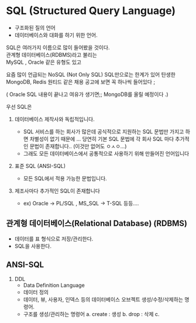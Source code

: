 # SQL (Structured Query Language)

- 구조화된 질의 언어
- 데이터베이스와 대화를 하기 위한 언어.


SQL은 여러가지 이름으로 많이 들어봤을 것이다.  
관계형 데이터베이스(RDBMS)라고 불리는   
MySQL , Oracle 같은 유형도 있고   

요즘 많이 언급되는 NoSQL (Not Only SQL) SQL만으로는 한계가 있어 탄생한   
MongoDB, Redis 원티드 같은 채용 공고에 보면 꼭 하나씩 들어있다 ; 


( Oracle SQL 내용이 끝나고 여유가 생기면;; MongoDB를 올릴 예정이다 .)   


우선 SQL은

1. 데이터베이스 제작사와 독립적입니다.
	- SQL 서비스를 하는 회사가 많은데 공식적으로 지원하는 SQL 문법만 가지고 하면 차별성이 없기 때문에 ... 당연히 기본 SQL 문법에 각 회사 SQL 마다 추가적인 문법이 존재합니다.. (이것만 없어도 ㅇㅅㅇ...)
	- 그래도 모든 데이터베이스에서 공통적으로 사용하기 위해 만들어진 언어입니다

2. 표준 SQL (ANSI-SQL)
	- 모든 SQL에서 적용 가능한 문법입니다. 
3.  제조사마다 추가적인 SQL이 존재합니다
	- ex) Oracle -> PL/SQL , MS_SQL -> T-SQL 등등....

## 관계형 데이터베이스(Relational Database) (RDBMS) 
- 데이터를 표 형식으로 저장/관리한다.
- SQL을 사용한다.


## ANSI-SQL
1. DDL
	- Data Definition Language
	- 데이터 정의
	- 데이터, 뷰, 사용자, 인덱스 등의 데이터베이스 오브젝트 생성/수정/삭제하는 명령어.
	- 구조를 생성/관리하는 명령어
		a. create : 생성
		b. drop : 삭제
		c. 